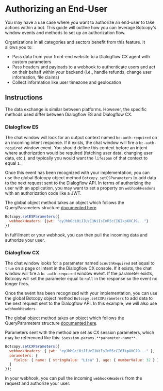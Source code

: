 # Authorizing an End-User
You may have a use case where you want to authorize an end-user to take actions within a bot. This guide will outline how you can leverage Botcopy's window events and methods to set up an authorization flow.

Organizations in all categories and sectors benefit from this feature. It allows you to:
- Pass data from your front-end website to a Dialogflow CX agent with custom parameters
- Pass headers and payloads to a webhook to authenticate users and act on their behalf within your backend (i.e., handle refunds, change user information, file claims)
- Collect information like user timezone and geolocation

## Instructions
The data exchange is similar between platforms. However, the specific methods used differ between Dialogflow ES and Dialogflow CX.

### Dialogflow ES
The chat window will look for an output context named `bc-auth-required` on an incoming intent response. If it exists, the chat window will fire a `bc-auth-required` window event. You should define this context before an intent where authorization would be required (fetching user data, changing user data, etc.), and typically you would want the `lifespan` of that context to equal `1`.

Once this event has been recognized with your implementation, you can use the global Botcopy object method `Botcopy.setESParameters` to add data to the next request sent to the Dialogflow API. In terms of authorizing the user with an application, you may want to set a property on `webhookHeaders` with an authorization code like a JWT.

The global object method takes an object which follows the QueryParameters structure [documented here](https://cloud.google.com/dialogflow/es/docs/reference/rest/v2/QueryParameters).

```js
Botcopy.setESParameters({
  webhookHeaders: {jwt: "eyJhbGciOiJIUzI1NiIsInR5cCI6IkpXVCJ9..."}
})
```

In fulfillment or your webhook, you can then pull the incoming data and authorize your user.

### Dialogflow CX
The chat window looks for a parameter named `bcAuthRequired` set equal to `true` on a page or intent in the Dialogflow CX console. If it exists, the chat window will fire a `bc-auth-required` window event. If the parameter exists, Botcopy will set the parameter equal to `null` in the response so the event no longer fires.

Once the event has been recognized with your implementation, you can use the global Botcopy object method `Botcopy.setCXParameters` to add data to the next request sent to the Dialogflow API. In this example, we will also use `webhookHeaders`.

The global object method takes an object which follows the QueryParameters structure [documented here](https://googleapis.dev/nodejs/dialogflow-cx/latest/google.cloud.dialogflow.cx.v3beta1.IQueryParameters.html).

Parameters sent with the method are set as CX session parameters, which may be referenced like this: `$session.params.**parameter-name**`. 

```js
Botcopy.setCXParameters({
  webhookHeaders: { jwt: "eyJhbGciOiJIUzI1NiIsInR5cCI6IkpXVCJ9..." },
  parameters: {
    fields: { name: { stringValue: "Lisa" }, age: { numberValue: 32 } }
  }
});
```

In your webhook, you can pull the incoming `webhookHeaders` from the request and authorize your user.
